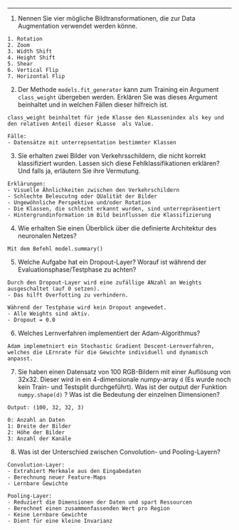 ___
1. Nennen Sie vier mögliche Bildtransformationen, die zur Data Augmentation verwendet werden könne.

```
1. Rotation
2. Zoom
3. Width Shift
4. Height Shift
5. Shear
6. Vertical Flip
7. Horizontal Flip
```

2. Der Methode `models.fit_generator` kann zum Training ein Argument `class_weight` übergeben werden. Erklären Sie was dieses Argument beinhaltet und in welchen Fällen dieser hilfreich ist.

```
class_weight beinhaltet für jede Klasse den KLassenindex als key und den relativen Anteil dieser KLasse  als Value.

Fälle:
- Datensätze mit unterrepsentation bestimmter Klassen
```

3. Sie erhalten zwei Bilder von Verkehrsschildern, die nicht korrekt klassifiziert wurden. Lassen sich diese Fehlklassifikationen erklären? Und falls ja, erläutern Sie ihre Vermutung.

```
Erklärungen:
- Visuelle Ähnlichkeiten zwischen den Verkehrschildern
- Schlechte Beleucutng oder QUalität der Bilder
- Ungewöhnliche Perspektive und/oder Rotation
- Die Klassen, die schlecht erkannt wurden, sind unterrepräsentiert
- Hintergrundinformation im Bild beinflussen die Klassifizierung
```

4. Wie erhalten Sie einen Überblick über die definierte Architektur des neuronalen Netzes?

```
Mit dem Befehl model.summary()
```

5. Welche Aufgabe hat ein Dropout-Layer? Worauf ist während der Evaluationsphase/Testphase zu achten?

```
Durch den Dropout-Layer wird eine zufällige ANzahl an Weights ausgeschaltet (auf 0 setzen).
- Das hilft Overfotting zu verhindern.

Während der Testphase wird kein Dropout angewedet.
- Alle Weights sind aktiv.
- Dropout = 0.0
```

6. Welches Lernverfahren implementiert der Adam-Algorithmus?

```
Adam implemetniert ein Stochastic Gradient Descent-Lernverfahren, welches die LErnrate für die Gewichte individuell und dynamisch anpasst.
```

7. Sie haben einen Datensatz von 100 RGB-Bildern mit einer Auflösung von 32x32. Dieser wird in ein 4-dimensionale numpy-array `d` (Es wurde noch kein Train- und Testsplit durchgeführt). Was ist der output der Funktion `numpy.shape(d)` ? Was ist die Bedeutung der einzelnen Dimensionen?

```
Output: (100, 32, 32, 3)

0: Anzahl an Daten
1: Breite der Bilder
2: Höhe der Bilder
3: Anzahl der Kanäle
```

8. Was ist der Unterschied zwischen Convolution- und Pooling-Layern?

```
Convolution-Layer:
- Extrahiert Merkmale aus den Eingabedaten
- Berechnung neuer Feature-Maps
- Lernbare Gewichte

Pooling-Layer:
- Reduziert die Dimensionen der Daten und spart Ressourcen
- Berechnet einen zusammenfassenden Wert pro Region
- Keine Lernbare Gewichte
- Dient für eine kleine Invarianz
```
